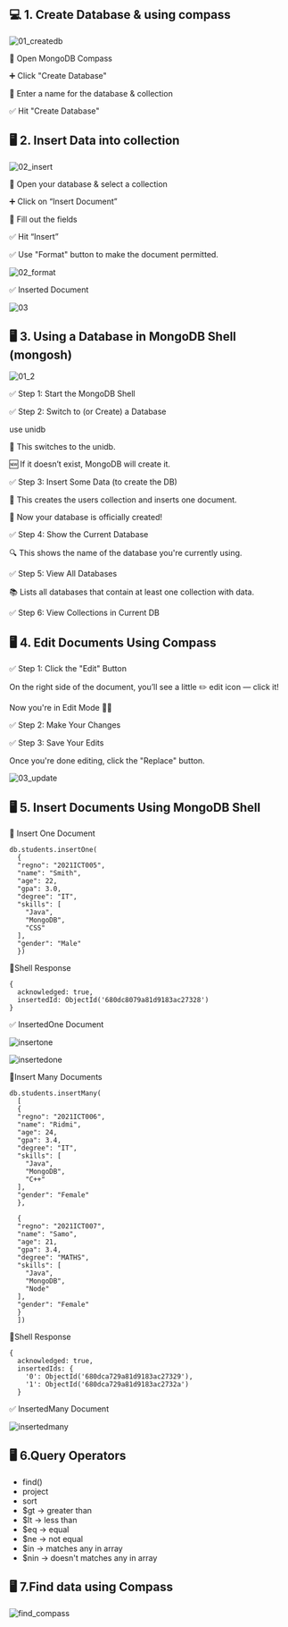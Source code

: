 
## 💻 1. Create Database & using compass

![01_createdb](https://github.com/user-attachments/assets/c46277ea-77ed-47a8-a7f0-cfbc8c415a56)

🧭 Open MongoDB Compass

➕ Click "Create Database"

📝 Enter a name for the database & collection

✅ Hit "Create Database"


## 🖥️ 2. Insert Data into collection

![02_insert](https://github.com/user-attachments/assets/83013938-8dfc-46a0-9e1b-5493218c6fab)


🧭 Open your database & select a collection

➕ Click on “Insert Document”

📝 Fill out the fields 

✅ Hit “Insert” 

✅ Use "Format" button to make the document permitted.

![02_format](https://github.com/user-attachments/assets/a527a95a-f622-4e8c-969d-d9bc0d99114e)

✅ Inserted Document

![03](https://github.com/user-attachments/assets/7c737929-3fbc-42e4-bcfd-8bb45d5eef5f)


## 🖥️ 3. Using a Database in MongoDB Shell (mongosh)

![01_2](https://github.com/user-attachments/assets/b385a71a-6641-4ba2-9610-f9be8e354ffd)

✅ Step 1: Start the MongoDB Shell

✅ Step 2: Switch to (or Create) a Database

use unidb

📁 This switches to the unidb.

🆕 If it doesn’t exist, MongoDB will create it.

✅ Step 3: Insert Some Data (to create the DB)

📌 This creates the users collection and inserts one document.

🎉 Now your database is officially created!

✅ Step 4: Show the Current Database

🔍 This shows the name of the database you're currently using.

✅ Step 5: View All Databases

📚 Lists all databases that contain at least one collection with data.

✅ Step 6: View Collections in Current DB


## 🖥️ 4. Edit Documents Using Compass

✅ Step 1: Click the "Edit" Button

On the right side of the document, you’ll see a little ✏️ edit icon — click it!

Now you're in Edit Mode 🎯✨

✅ Step 2: Make Your Changes

✅ Step 3: Save Your Edits

Once you're done editing, click the "Replace" button.

![03_update](https://github.com/user-attachments/assets/375406a7-0afc-4801-856d-3ea022c3e5a7)


## 🖥️ 5. Insert Documents Using MongoDB Shell

📌 Insert One Document
~~~
db.students.insertOne(
  {
  "regno": "2021ICT005",
  "name": "Smith",
  "age": 22,
  "gpa": 3.0,
  "degree": "IT",
  "skills": [
    "Java",
    "MongoDB",
    "CSS"
  ],
  "gender": "Male"
  })
~~~
📌Shell Response
~~~
{
  acknowledged: true,
  insertedId: ObjectId('680dc8079a81d9183ac27328')
}
~~~

✅ InsertedOne Document

![insertone](https://github.com/user-attachments/assets/2a87968b-9524-432e-a6a4-88280d484a61)

![insertedone](https://github.com/user-attachments/assets/a7b1dee0-5c9e-47ab-acb9-a7fcb6b4844e)


📌Insert Many Documents

~~~
db.students.insertMany(
  [
  {
  "regno": "2021ICT006",
  "name": "Ridmi",
  "age": 24,
  "gpa": 3.4,
  "degree": "IT",
  "skills": [
    "Java",
    "MongoDB",
    "C++"
  ],
  "gender": "Female"
  },
  
  {
  "regno": "2021ICT007",
  "name": "Samo",
  "age": 21,
  "gpa": 3.4,
  "degree": "MATHS",
  "skills": [
    "Java",
    "MongoDB",
    "Node"
  ],
  "gender": "Female"
  }
  ])
~~~

📌Shell Response
~~~
{
  acknowledged: true,
  insertedIds: {
    '0': ObjectId('680dca729a81d9183ac27329'),
    '1': ObjectId('680dca729a81d9183ac2732a')
  }
~~~

✅ InsertedMany Document

![insertedmany](https://github.com/user-attachments/assets/0ede459b-e052-4331-8244-7892f27d8c49)

## 🖥️ 6.Query Operators

* find()
* project
* sort
* $gt -> greater than
* $lt -> less than
* $eq -> equal
* $ne -> not equal
* $in -> matches any in array
* $nin -> doesn't matches any in array

## 🖥️ 7.Find data using Compass

![find_compass](https://github.com/user-attachments/assets/81b2b84d-1f1f-4916-8b27-2a2058e6f302)







